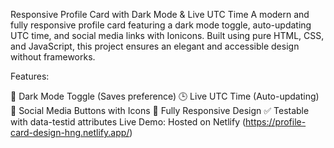 Responsive Profile Card with Dark Mode & Live UTC Time
A modern and fully responsive profile card featuring a dark mode toggle, auto-updating UTC time, and social media links with Ionicons.
Built using pure HTML, CSS, and JavaScript, this project ensures an elegant and accessible design without frameworks.

Features:

🌙 Dark Mode Toggle (Saves preference)
🕒 Live UTC Time (Auto-updating)
🔗 Social Media Buttons with Icons
📱 Fully Responsive Design
✅ Testable with data-testid attributes
Live Demo: Hosted on Netlify (https://profile-card-design-hng.netlify.app/)
